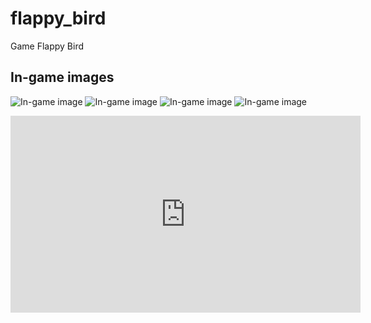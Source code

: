 # flappy_bird

Game Flappy Bird

## In-game images

![In-game image](assets/img_description/demo1.png)
![In-game image](assets/img_description/1.jpg)
![In-game image](assets/img_description/2.jpg)
![In-game image](assets/img_description/3.jpg)
<iframe width="560" height="315" src="https://drive.google.com/file/d/1XuJAitUMPgWepyx5Fm5_DPJABPxsDg7x/view?usp=drive_link" frameborder="0" allowfullscreen></iframe>